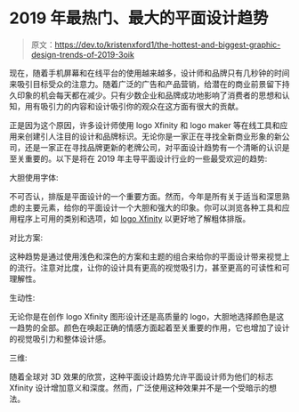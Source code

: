 # 2019 年最热门、最大的平面设计趋势

> 原文：<https://dev.to/kristenxford1/the-hottest-and-biggest-graphic-design-trends-of-2019-3oik>

现在，随着手机屏幕和在线平台的使用越来越多，设计师和品牌只有几秒钟的时间来吸引目标受众的注意力。随着广泛的广告和产品营销，给潜在的商业前景留下持久印象的机会每天都在减少。只有少数企业和品牌成功地影响了消费者的思想和认知，用有吸引力的内容和设计吸引你的观众在这方面有很大的贡献。

正是因为这个原因，许多设计师使用 logo Xfinity 和 logo maker 等在线工具和应用来创建引人注目的设计和品牌标识。无论你是一家正在寻找全新商业形象的新公司，还是一家正在寻找品牌更新的老牌公司，对平面设计趋势有一个清晰的认识是至关重要的。以下是将在 2019 年主导平面设计行业的一些最受欢迎的趋势:

大胆使用字体:

不可否认，排版是平面设计的一个重要方面。然而，今年是所有关于适当和深思熟虑的主要元素，给你的平面设计一个大胆和强大的印象。你可以浏览各种工具和应用程序上可用的类别和选项，如 [logo Xfinity](https://www.logoxfinity.com/) 以更好地了解粗体排版。

对比方案:

这种趋势是通过使用浅色和深色的方案和主题的组合来给你的平面设计带来视觉上的流行。注意对比度，让你的设计具有更高的视觉吸引力，甚至更高的可读性和可理解性。

生动性:

无论你是在创作 logo Xfinity 图形设计还是高质量的 logo，大胆地选择颜色是这一趋势的全部。颜色在唤起正确的情感方面起着至关重要的作用，它也增加了设计的视觉吸引力和整体设计感。

三维:

随着全球对 3D 效果的欣赏，这种平面设计趋势允许平面设计师为他们的标志 Xfinity 设计增加意义和深度。然而，广泛使用这种效果并不是一个受暗示的想法。